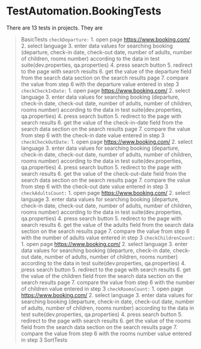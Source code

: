 # TestAutomation.BookingTests

There are 13 tests in projects. They are
> BasicTests
  `checkDeparture:`
      1. open page https://www.booking.com/
      2. select language 
      3. enter data values for searching booking (departure, check-in date, check-out date, number of adults, number of children, rooms number) 
      according to the data in test suite(dev.properties, qa.properties)
      4. press search button
      5. redirect to the page with search results
      6. get the value of the departure field from the search data section on the search results page
      7. compare the value from step 6 with the departure value entered in step 3
  `checkCheckInDate:`
      1. open page https://www.booking.com/
      2. select language 
      3. enter data values for searching booking (departure, check-in date, check-out date, number of adults, number of children, rooms number) 
      according to the data in test suite(dev.properties, qa.properties)
      4. press search button
      5. redirect to the page with search results
      6. get the value of the check-in-date field from the search data section on the search results page
      7. compare the value from step 6 with the check-in date value entered in step 3
  `checkCheckOutDate:`
      1. open page https://www.booking.com/
      2. select language 
      3. enter data values for searching booking (departure, check-in date, check-out date, number of adults, number of children, rooms number) 
      according to the data in test suite(dev.properties, qa.properties)
      4. press search button
      5. redirect to the page with search results
      6. get the value of the check-out-date field from the search data section on the search results page
      7. compare the value from step 6 with the check-out date value entered in step 3
  `checkAdultsCount:`
      1. open page https://www.booking.com/
      2. select language 
      3. enter data values for searching booking (departure, check-in date, check-out date, number of adults, number of children, rooms number) 
      according to the data in test suite(dev.properties, qa.properties)
      4. press search button
      5. redirect to the page with search results
      6. get the value of the adults field from the search data section on the search results page
      7. compare the value from step 6 with the number of adults value entered in step 3
  `checkChildrenCount:`
      1. open page https://www.booking.com/
      2. select language 
      3. enter data values for searching booking (departure, check-in date, check-out date, number of adults, number of children, rooms number) 
      according to the data in test suite(dev.properties, qa.properties)
      4. press search button
      5. redirect to the page with search results
      6. get the value of the children field from the search data section on the search results page
      7. compare the value from step 6 with the number of children value entered in step 3
  `checkRoomsCount:`
      1. open page https://www.booking.com/
      2. select language 
      3. enter data values for searching booking (departure, check-in date, check-out date, number of adults, number of children, rooms number) 
      according to the data in test suite(dev.properties, qa.properties)
      4. press search button
      5. redirect to the page with search results
      6. get the value of the rooms field from the search data section on the search results page
      7. compare the value from step 6 with the rooms number value entered in step 3
> SortTests
  
    
